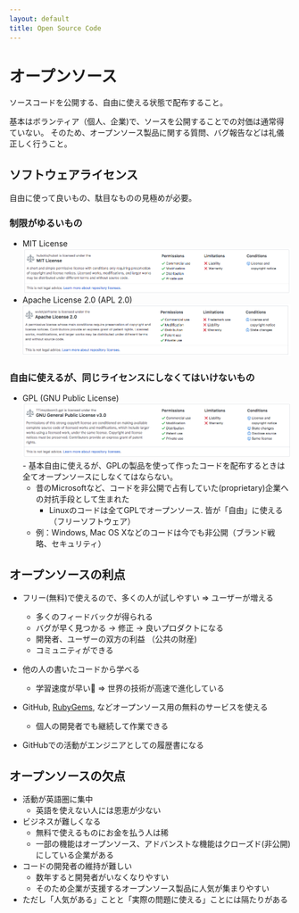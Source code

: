 ```yaml
---
layout: default
title: Open Source Code
---
```


# オープンソース

ソースコードを公開する、自由に使える状態で配布すること。

基本はボランティア（個人、企業)で、ソースを公開することでの対価は通常得ていない。
そのため、オープンソース製品に関する質問、バグ報告などは礼儀正しく行うこと。

## ソフトウェアライセンス

自由に使って良いもの、駄目なものの見極めが必要。

### 制限がゆるいもの

- MIT License
![MIT License](images/mit-license.png)
- Apache License 2.0 (APL 2.0)
![Apache License 2.0](images/apl2-license.png)

### 自由に使えるが、同じライセンスにしなくてはいけないもの
- GPL (GNU Public License)
![GPL License](images/gpl3-license.png)
　- 基本自由に使えるが、GPLの製品を使って作ったコードを配布するときは全てオープンソースにしなくてはならない。
  - 昔のMicrosoftなど、コードを非公開で占有していた(proprietary)企業への対抗手段として生まれた
    - Linuxのコードは全てGPLでオープンソース. 皆が「自由」に使える（フリーソフトウェア）
  - 例：Windows, Mac OS Xなどのコードは今でも非公開（ブランド戦略、セキュリティ）

## オープンソースの利点

- フリー(無料)で使えるので、多くの人が試しやすい => ユーザーが増える
  - 多くのフィードバックが得られる
  - バグが早く見つかる -> 修正 -> 良いプロダクトになる 
  - 開発者、ユーザーの双方の利益 （公共の財産)
  - コミュニティができる

- 他の人の書いたコードから学べる
  - 学習速度が早い => 世界の技術が高速で進化している

- GitHub, [RubyGems](https://rubygems.org/), などオープンソース用の無料のサービスを使える
  - 個人の開発者でも継続して作業できる
- GitHubでの活動がエンジニアとしての履歴書になる 

## オープンソースの欠点

- 活動が英語圏に集中
  - 英語を使えない人には恩恵が少ない  
- ビジネスが難しくなる
  - 無料で使えるものにお金を払う人は稀
  - 一部の機能はオープンソース、アドバンストな機能はクローズド(非公開)にしている企業がある
- コードの開発者の維持が難しい
  - 数年すると開発者がいなくなりやすい
  - そのため企業が支援するオープンソース製品に人気が集まりやすい
- ただし「人気がある」ことと「実際の問題に使える」ことには隔たりがある


